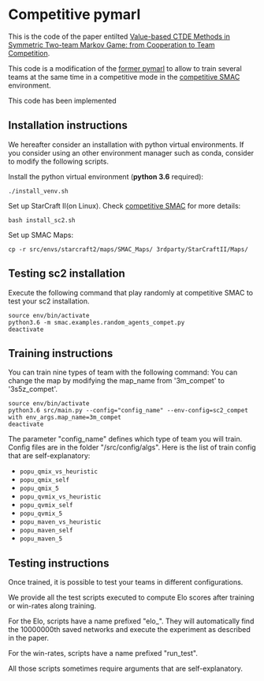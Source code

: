 # Competitive pymarl

This is the code of the paper entilted [Value-based CTDE Methods in Symmetric Two-team Markov Game: from Cooperation to Team Competition](TDB).



This code is a modification of the [former pymarl](github.com/oxwhirl/pymarl) to allow to train several teams at the same time in a competitive mode in the [competitive SMAC](github.com/paleroy/competSmac) environment.

This code has been implemented

## Installation instructions

We hereafter consider an installation with python virtual environments.
If you consider using an other environment manager such as conda, consider to modify the following scripts.

Install the python virtual environment (**python 3.6** required):

```shell script
./install_venv.sh
```


Set up StarCraft II(on Linux). Check [competitive SMAC](github.com/paleroy/competSmac) for more details:

```shell
bash install_sc2.sh
```

Set up SMAC Maps:

```shell
cp -r src/envs/starcraft2/maps/SMAC_Maps/ 3rdparty/StarCraftII/Maps/
```


## Testing sc2 installation
Execute the following command that play randomly at competitive SMAC to test your sc2 installation.

```shell script
source env/bin/activate
python3.6 -m smac.examples.random_agents_compet.py
deactivate
```

## Training instructions
You can train nine types of team with the following command:
You can change the map by modifying the map_name from '3m_compet' to '3s5z_compet'.

```shell script
source env/bin/activate
python3.6 src/main.py --config="config_name" --env-config=sc2_compet with env_args.map_name=3m_compet
deactivate
```

The parameter "config_name" defines which type of team you will train.
Config files are in the folder "/src/config/algs".
Here is the list of train config that are self-explanatory:

- `popu_qmix_vs_heuristic`
- `popu_qmix_self`
- `popu_qmix_5`
- `popu_qvmix_vs_heuristic`
- `popu_qvmix_self`
- `popu_qvmix_5`
- `popu_maven_vs_heuristic`
- `popu_maven_self`
- `popu_maven_5`

## Testing instructions
Once trained, it is possible to test your teams in different configurations.

We provide all the test scripts executed to compute Elo scores after training or win-rates along training.

For the Elo, scripts have a name prefixed "elo_".
They will automatically find the 10000000th saved networks and execute the experiment as described in the paper.

For the win-rates, scripts have a name prefixed "run_test".

All those scripts sometimes require arguments that are self-explanatory.




